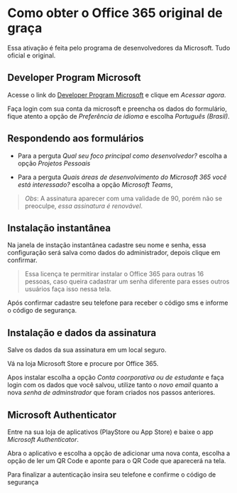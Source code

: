 # Como obter o Office 365 original de graça

Essa ativação é feita pelo programa de desenvolvedores da Microsoft. Tudo oficial e original.

## Developer Program Microsoft

Acesse o link do [Developer Program Microsoft](https://developer.microsoft.com/en-us/microsoft-365/dev-program) e clique em _Acessar agora_.

Faça login com sua conta da microsoft e preencha os dados do formulário, fique atento a opção de *Preferência de idioma* e escolha *Português (Brasil)*.

## Respondendo aos formulários

- Para a perguta _Qual seu foco principal como desenvolvedor?_ escolha a opção *Projetos Pessoais*

- Para a perguta _Quais áreas de desenvolvimento do Microsoft 365 você está interessado?_ escolha a opção *Microsoft Teams*,

> *Obs*: A assinatura aparecer com uma validade de 90, porém não se preoculpe, *essa assinatura é renovável*.

## Instalação instantânea

Na janela de instação instantânea cadastre seu nome e senha, essa configuração será salva como dados do administrador, depois clique em confirmar.

> Essa licença te permitirar instalar o Office 365 para outras 16 pessoas, caso queira cadastrar um senha diferente para esses outros usuários faça isso nessa tela.

Após confirmar cadastre seu telefone para receber o código sms e informe o código de segurança.

## Instalação e dados da assinatura

Salve os dados da sua assinatura em um local seguro.

Vá na loja Microsoft Store e procure por Office 365.

Apos instalar escolha a opção *Conta coorporativa ou de estudante* e faça login com os dados que você salvou, utilize tanto o *novo email* quanto a nova *senha de adminstrador* que foram criados nos passos anteriores.

## Microsoft Authenticator

Entre na sua loja de aplicativos (PlayStore ou App Store) e baixe o app *Microsoft Authenticator*. 

Abra o aplicativo e escolha a opção de adicionar uma nova conta, escolha a opção de ler um QR Code e aponte para o QR Code que aparecerá na tela.

Para finalizar a autenticação insira seu telefone e confirme o código de segurança